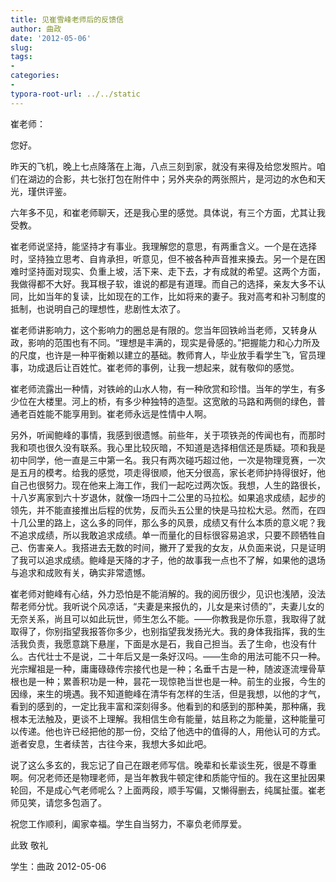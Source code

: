 ```yaml
---
title: 见崔雪峰老师后的反馈信
author: 曲政
date: '2012-05-06'
slug: 
tags:
- 
categories:
- 
typora-root-url: ../../static
---
```


崔老师：

您好。

昨天的飞机，晚上七点降落在上海，八点三刻到家，就没有来得及给您发照片。咱们在湖边的合影，共七张打包在附件中；另外夹杂的两张照片，是河边的水色和天光，瑾供评鉴。

六年多不见，和崔老师聊天，还是我心里的感觉。具体说，有三个方面，尤其让我受教。

崔老师说坚持，能坚持才有事业。我理解您的意思，有两重含义。一个是在选择时，坚持独立思考、自肯承担，听意见，但不被各种声音推来搡去。另一个是在困难时坚持面对现实、负重上坡，活下来、走下去，才有成就的希望。这两个方面，我做得都不大好。我耳根子软，谁说的都是有道理。而自己的选择，亲友大多不认同，比如当年的复读，比如现在的工作，比如将来的妻子。我对高考和补习制度的抵制，也说明自己的理想性，悲剧性太浓了。

崔老师讲影响力，这个影响力的圈总是有限的。您当年回铁岭当老师，又转身从政，影响的范围也有不同。“理想是丰满的，现实是骨感的。”把握能力和心力所及的尺度，也许是一种平衡赖以建立的基础。教师育人，毕业放手看学生飞，官员理事，功成退后让百姓忙。崔老师的事例，让我一想起来，就有敬仰的感觉。

崔老师流露出一种情，对铁岭的山水人物，有一种欣赏和珍惜。当年的学生，有多少位在大楼里。河上的桥，有多少种独特的造型。这宽敞的马路和两侧的绿色，普通老百姓能不能享用到。崔老师永远是性情中人啊。

另外，听闻鲍峰的事情，我感到很遗憾。前些年，关于项铁尧的传闻也有，而那时我和项也很久没有联系。我心里比较灰暗，不知道是选择相信还是质疑。项和我是初中同学，他一直是三中第一名。我只有两次碰巧超过他，一次是物理竞赛，一次是五月的模考。给我的感觉，项走得很顺，他天分很高，家长老师护持得很好，他自己也很努力。现在他来上海工作，我们一起吃过两次饭。我想，人生的路很长，十八岁离家到六十岁退休，就像一场四十二公里的马拉松。如果追求成绩，起步的领先，并不能直接推出后程的优势，反而头五公里的快是马拉松大忌。然而，在四十几公里的路上，这么多的同伴，那么多的风景，成绩又有什么本质的意义呢？我不追求成绩，所以我敢追求成绩。单一而量化的目标很容易追求，只要不顾牺牲自己、伤害亲人。我搭进去无数的时间，撇开了爱我的女友，从负面来说，只是证明了我可以追求成绩。鲍峰是天降的才子，他的故事我一点也不了解，如果他的退场与追求和成败有关，确实非常遗憾。

崔老师对鲍峰有心结，外力恐怕是不能消解的。我的阅历很少，见识也浅陋，没法帮老师分忧。我听说个风凉话，“夫妻是来报仇的，儿女是来讨债的”，夫妻儿女的无奈关系，尚且可以如此玩世，师生怎么不能。——你教我是你乐意，我取得了就取得了，你别指望我报答你多少，也别指望我发扬光大。我的身体我指挥，我的生活我负责，我愿意跳下悬崖，下面是水是石，我自己担当。丢了生命，也没有什么。古代壮士不是说，二十年后又是一条好汉吗。——生命的用法可能不只一种。光宗耀祖是一种，庸庸碌碌传宗接代也是一种；名垂千古是一种，随波逐流埋骨草根也是一种；累善积功是一种，昙花一现惊艳当世也是一种。前生的业报，今生的因缘，来生的境遇。我不知道鲍峰在清华有怎样的生活，但是我想，以他的才气，看到的感到的，一定比我丰富和深刻得多。他看到的和感到的那种美，那种痛，我根本无法触及，更谈不上理解。我相信生命有能量，姑且称之为能量，这种能量可以传递。他也许已经把他的那一份，交给了他选中的值得的人，用他认可的方式。逝者安息，生者续苦，古往今来，我想大多如此吧。

说了这么多玄的，我忘记了自己在跟老师写信。晚辈和长辈谈生死，很是不尊重啊。何况老师还是物理老师，是当年教我牛顿定律和质能守恒的。我在这里扯因果轮回，不是成心气老师呢么？上面两段，顺手写偏，又懒得删去，纯属扯蛋。崔老师见笑，请您多包涵了。

祝您工作顺利，阖家幸福。学生自当努力，不辜负老师厚爱。

此致
敬礼

学生：曲政
2012-05-06